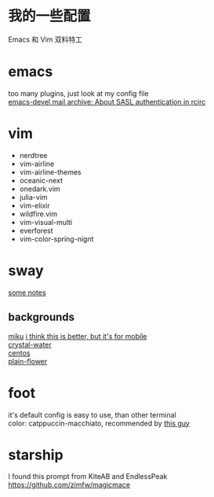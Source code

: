 # 我的一些配置
Emacs 和 Vim 双料特工

# emacs
too many plugins, just look at my config file<br>
[emacs-devel mail archive: About SASL authentication in rcirc](https://lists.gnu.org/archive/html/emacs-devel/2021-06/msg00876.html)

# vim
- nerdtree
- vim-airline
- vim-airline-themes
- oceanic-next
- onedark.vim
- julia-vim
- vim-elixir
- wildfire.vim
- vim-visual-multi
- everforest
- vim-color-spring-nignt

# sway
[some notes](https://dongdigua.github.io/org_html/wayland)
## backgrounds
[miku](https://wallpapers.com/wallpapers/cute-blue-aesthetic-hatsune-miku-hd-8n3mld5aokfzhjn3.html)
    [i think this is better, but it's for mobile](https://wallpapers.com/wallpapers/cute-blue-aesthetic-hatsune-miku-hd-8n3mld5aokfzhjn3.html)<br>
[crystal-water](https://www.reddit.com/r/wallpaper/comments/wid6qs/crystal_water_theme_1920x1080/)<br>
[centos](https://wallpaperaccess.com/download/centos-2768386)<br>
[plain-flower](https://www.reddit.com/r/unixporn/comments/wp3wpm/my_humble_desktop_bspwm)<br>

# foot
it's default config is easy to use, than other terminal<br>
color: catppuccin-macchiato, recommended by [this guy](https://space.bilibili.com/1169981390)<br>

# starship
I found this prompt from KiteAB and EndlessPeak
https://github.com/zimfw/magicmace
